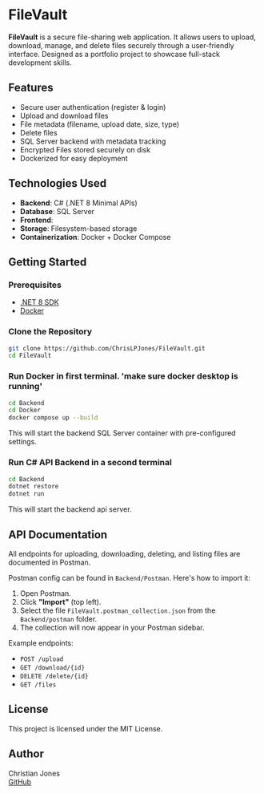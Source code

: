 # FileVault

**FileVault** is a secure file-sharing web application. It allows users to upload, download, manage, and delete files securely through a user-friendly interface. Designed as a portfolio project to showcase full-stack development skills.

## Features

- Secure user authentication (register & login)
- Upload and download files
- File metadata (filename, upload date, size, type)
- Delete files
- SQL Server backend with metadata tracking
- Encrypted Files stored securely on disk
- Dockerized for easy deployment

## Technologies Used

- **Backend**: C# (.NET 8 Minimal APIs)
- **Database**: SQL Server
- **Frontend**: 
- **Storage**: Filesystem-based storage
- **Containerization**: Docker + Docker Compose

## Getting Started

### Prerequisites

- [.NET 8 SDK](https://dotnet.microsoft.com/)
- [Docker](https://www.docker.com/)

### Clone the Repository

```bash
git clone https://github.com/ChrisLPJones/FileVault.git
cd FileVault
```

### Run Docker in first terminal. 'make sure docker desktop is running'

```bash
cd Backend
cd Docker
docker compose up --build
```

This will start the backend SQL Server container with pre-configured settings.



### Run C# API Backend in a second terminal

```bash
cd Backend
dotnet restore
dotnet run
```
This will start the backend api server. 

## API Documentation

All endpoints for uploading, downloading, deleting, and listing files are documented in Postman.



Postman config can be found in `Backend/Postman`. Here's how to import it:

1. Open Postman.
2. Click **"Import"** (top left).
3. Select the file `FileVault.postman_collection.json` from the `Backend/postman` folder.
4. The collection will now appear in your Postman sidebar.

Example endpoints:

- `POST /upload`
- `GET /download/{id}`
- `DELETE /delete/{id}`
- `GET /files`





## License

This project is licensed under the MIT License.

## Author

Christian Jones  
[GitHub](https://github.com/ChrisLPJones)
